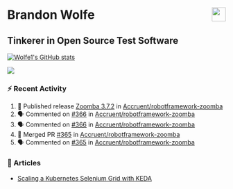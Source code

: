 Brandon Wolfe <a href="https://www.linkedin.com/in/brandon-wolfe1" target="_blank" rel="noreferrer"><img src="https://raw.githubusercontent.com/danielcranney/readme-generator/main/public/icons/socials/linkedin.svg" width="32" height="32" align="right"/></a>
==============================
Tinkerer in Open Source Test Software
-----------------------------

<p align="left"><a href="http://www.github.com/Wolfe1"><img src="https://github-readme-stats.vercel.app/api?username=Wolfe1&show_icons=true&hide=&count_private=true&title_color=0891b2&text_color=ffffff&icon_color=0891b2&bg_color=1c1917&hide_border=true&show_icons=true" alt="Wolfe1's GitHub stats" /></a></p>
<p align="left"><a href="http://www.github.com/Wolfe1"><img src="https://github-readme-streak-stats.herokuapp.com/?user=Wolfe1&stroke=ffffff&background=1c1917&ring=0891b2&fire=0891b2&currStreakNum=ffffff&currStreakLabel=0891b2&sideNums=ffffff&sideLabels=ffffff&dates=ffffff&hide_border=true" /></a></p>

### :zap: Recent Activity
<!--START_SECTION:activity-->
1. 🚀 Published release [Zoomba 3.7.2](https://github.com/Accruent/robotframework-zoomba/releases/tag/3.7.2) in [Accruent/robotframework-zoomba](https://github.com/Accruent/robotframework-zoomba)
2. 🗣 Commented on [#366](https://github.com/Accruent/robotframework-zoomba/pull/366#issuecomment-1743139461) in [Accruent/robotframework-zoomba](https://github.com/Accruent/robotframework-zoomba)
3. 🗣 Commented on [#366](https://github.com/Accruent/robotframework-zoomba/pull/366#issuecomment-1741535545) in [Accruent/robotframework-zoomba](https://github.com/Accruent/robotframework-zoomba)
4. 🎉 Merged PR [#365](https://github.com/Accruent/robotframework-zoomba/pull/365) in [Accruent/robotframework-zoomba](https://github.com/Accruent/robotframework-zoomba)
5. 🗣 Commented on [#365](https://github.com/Accruent/robotframework-zoomba/pull/365#issuecomment-1741463211) in [Accruent/robotframework-zoomba](https://github.com/Accruent/robotframework-zoomba)
<!--END_SECTION:activity-->

### :newspaper: Articles
- [Scaling a Kubernetes Selenium Grid with KEDA](https://www.linkedin.com/pulse/scaling-kubernetes-selenium-grid-keda-brandon-wolfe)
